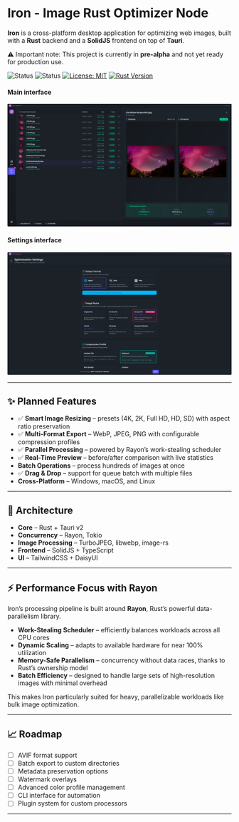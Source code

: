 # Iron - Image Rust Optimizer Node

**Iron** is a cross-platform desktop application for optimizing web images, built with a **Rust** backend and a **SolidJS** frontend on top of **Tauri**.

⚠️ Important note: This project is currently in **pre-alpha** and not yet ready for production use.

![Status](https://img.shields.io/badge/status-pre--alpha-red)
![Status](https://img.shields.io/badge/status-under--development-orange)
[![License: MIT](https://img.shields.io/badge/License-MIT-yellow.svg)](https://opensource.org/licenses/MIT)
[![Rust Version](https://img.shields.io/badge/rust-2021_edition-orange.svg)](https://www.rust-lang.org/)

#### Main interface
![Iron](screenshot.png)

#### Settings interface
![Iron](screenshot2.png)

---

## ✨ Planned Features

* ✅ **Smart Image Resizing** – presets (4K, 2K, Full HD, HD, SD) with aspect ratio preservation
* ✅ **Multi-Format Export** – WebP, JPEG, PNG with configurable compression profiles
* ✅ **Parallel Processing** – powered by Rayon’s work-stealing scheduler
* ✅ **Real-Time Preview** – before/after comparison with live statistics
* **Batch Operations** – process hundreds of images at once
* ✅ **Drag & Drop** – support for queue batch with multiple files
* **Cross-Platform** – Windows, macOS, and Linux

---

## 🔧 Architecture

* **Core** – Rust + Tauri v2
* **Concurrency** – Rayon, Tokio
* **Image Processing** – TurboJPEG, libwebp, image-rs
* **Frontend** – SolidJS + TypeScript
* **UI** – TailwindCSS + DaisyUI

---

## ⚡ Performance Focus with Rayon

Iron’s processing pipeline is built around **Rayon**, Rust’s powerful data-parallelism library.

* **Work-Stealing Scheduler** – efficiently balances workloads across all CPU cores
* **Dynamic Scaling** – adapts to available hardware for near 100% utilization
* **Memory-Safe Parallelism** – concurrency without data races, thanks to Rust’s ownership model
* **Batch Efficiency** – designed to handle large sets of high-resolution images with minimal overhead

This makes Iron particularly suited for heavy, parallelizable workloads like bulk image optimization.

---

## 📈 Roadmap

* [ ] AVIF format support
* [ ] Batch export to custom directories
* [ ] Metadata preservation options
* [ ] Watermark overlays
* [ ] Advanced color profile management
* [ ] CLI interface for automation
* [ ] Plugin system for custom processors

---
